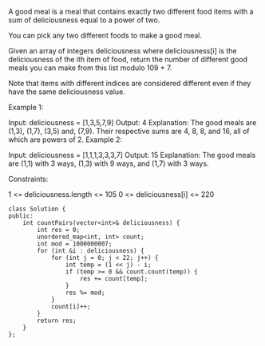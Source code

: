 A good meal is a meal that contains exactly two different food items with a sum of deliciousness equal to a power of two.

You can pick any two different foods to make a good meal.

Given an array of integers deliciousness where deliciousness[i] is the deliciousness of the i​​​​​​th​​​​​​​​ item of food, return the number of different good meals you can make from this list modulo 109 + 7.

Note that items with different indices are considered different even if they have the same deliciousness value.

 

Example 1:

Input: deliciousness = [1,3,5,7,9]
Output: 4
Explanation: The good meals are (1,3), (1,7), (3,5) and, (7,9).
Their respective sums are 4, 8, 8, and 16, all of which are powers of 2.
Example 2:

Input: deliciousness = [1,1,1,3,3,3,7]
Output: 15
Explanation: The good meals are (1,1) with 3 ways, (1,3) with 9 ways, and (1,7) with 3 ways.
 

Constraints:

1 <= deliciousness.length <= 105
0 <= deliciousness[i] <= 220

```
class Solution {
public:
    int countPairs(vector<int>& deliciousness) {
        int res = 0;
        unordered_map<int, int> count;
        int mod = 1000000007;
        for (int &i : deliciousness) {
            for (int j = 0; j < 22; j++) {
                int temp = (1 << j) - i;
                if (temp >= 0 && count.count(temp)) {
                    res += count[temp];
                }
                res %= mod;
            }
            count[i]++;
        }
        return res;
    }
};
```
